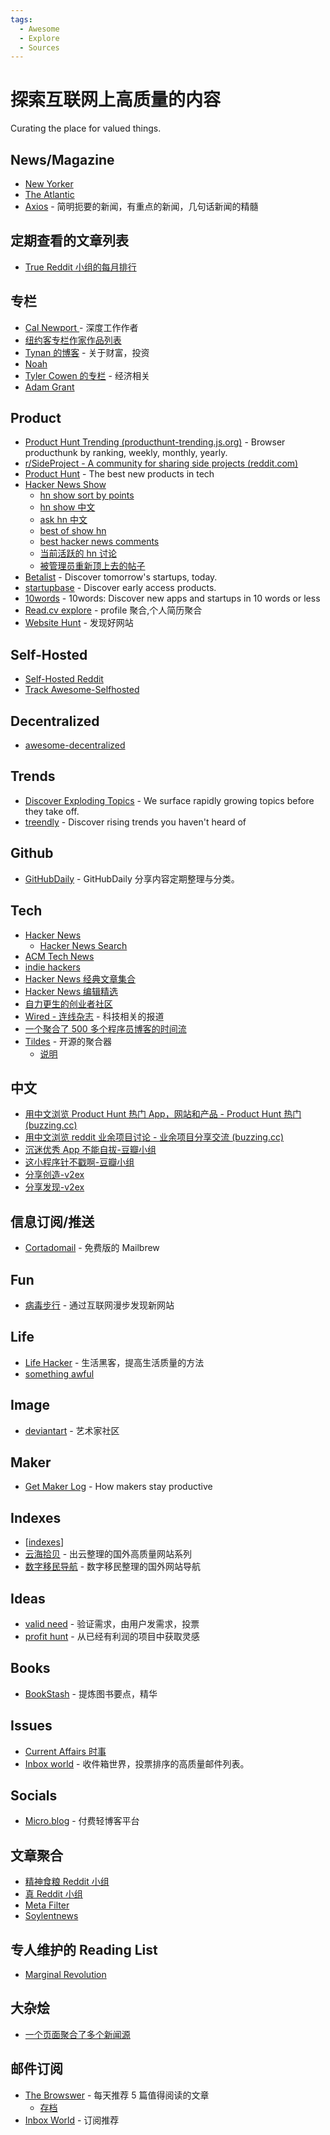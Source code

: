 ```yaml
---
tags:
  - Awesome
  - Explore
  - Sources
---
```


# 探索互联网上高质量的内容

Curating the place for valued things.

## News/Magazine

- [New Yorker](https://www.newyorker.com/)
- [The Atlantic](https://www.theatlantic.com/)
- [Axios](https://www.axios.com/) - 简明扼要的新闻，有重点的新闻，几句话新闻的精髓

## 定期查看的文章列表

- [True Reddit 小组的每月排行](https://old.reddit.com/r/Foodforthought/top/?t=month)

## 专栏

- [Cal Newport ](https://www.newyorker.com/contributors/cal-newport) - 深度工作作者
- [纽约客专栏作家作品列表](https://www.newyorker.com/news/our-columnists)
- [Tynan 的博客](https://tynan.com/) - 关于财富，投资
- [Noah](https://noahpinion.substack.com/)
- [Tyler Cowen 的专栏](https://www.bloomberg.com/opinion/authors/AS6n2t3d_iA/tyler-cowen) - 经济相关
- [Adam Grant](https://adamgrant.bulletin.com/)

## Product

- [Product Hunt Trending (producthunt-trending.js.org)](https://producthunt-trending.js.org/?range=monthly) - Browser producthunk by ranking, weekly, monthly, yearly.
- [r/SideProject - A community for sharing side projects (reddit.com)](https://www.reddit.com/r/SideProject/)
- [Product Hunt](https://www.producthunt.com/) - The best new products in tech
- [Hacker News Show](https://news.ycombinator.com/show)
  - [hn show sort by points](https://hn.algolia.com/?dateRange=pastMonth&page=0&prefix=true&query=show%20hn&sort=byPopularity&type=story)
  - [hn show 中文](https://showhn.buzzing.cc/)
  - [ask hn 中文](https://askhn.buzzing.cc/)
  - [best of show hn](https://bestofshowhn.com/)
  - [best hacker news comments](https://news.ycombinator.com/bestcomments)
  - [当前活跃的 hn 讨论](https://news.ycombinator.com/active)
  - [被管理员重新顶上去的帖子](https://news.ycombinator.com/invited)
- [Betalist](https://betalist.com/) - Discover tomorrow's startups, today.
- [startupbase](https://startupbase.io/) - Discover early access products.
- [10words](https://10words.io/) - 10words: Discover new apps and startups in 10 words or less
- [Read.cv explore](https://read.cv/explore) - profile 聚合,个人简历聚合
- [Website Hunt](https://www.websitehunt.co/) - 发现好网站

## Self-Hosted

- [Self-Hosted Reddit](https://www.reddit.com/r/selfhosted/)
- [Track Awesome-Selfhosted](https://www.trackawesomelist.com/awesome-selfhosted/awesome-selfhosted/)

## Decentralized

- [awesome-decentralized](https://github.com/croqaz/awesome-decentralized)

## Trends

- [Discover Exploding Topics](https://explodingtopics.com/) - We surface rapidly growing topics before they take off.
- [treendly](https://treendly.com/) - Discover rising trends you haven't heard of

## Github

- [GitHubDaily](https://github.com/GitHubDaily/GitHubDaily) - GitHubDaily 分享内容定期整理与分类。

## Tech

- [Hacker News](https://news.ycombinator.com/news)
  - [Hacker News Search](https://hn.algolia.com/)
- [ACM Tech News](https://technews.acm.org)
- [indie hackers](https://www.indiehackers.com/)
- [Hacker News 经典文章集合](https://hn.lindylearn.io/)
- [Hacker News 编辑精选](https://news.ycombinator.com/invited)
- [自力更生的创业者社区](https://barnacl.es/)
- [Wired - 连线杂志](https://www.wired.com/) - 科技相关的报道
- [一个聚合了 500 多个程序员博客的时间流](https://engineeringblogs.xyz/)
- [Tildes](https://tildes.net/) - 开源的聚合器
  - [说明](https://blog.tildes.net/announcing-tildes)

## 中文

- [用中文浏览 Product Hunt 热门 App，网站和产品 - Product Hunt 热门 (buzzing.cc)](https://ph.buzzing.cc/)
- [用中文浏览 reddit 业余项目讨论 - 业余项目分享交流 (buzzing.cc)](https://sideproject.buzzing.cc/)
- [沉迷优秀 App 不能自拔-豆瓣小组 ](https://www.douban.com/group/689011/)
- [这小程序针不戳啊-豆瓣小组](https://www.douban.com/group/718741/)
- [分享创造-v2ex](https://v2ex.com/go/create)
- [分享发现-v2ex](https://v2ex.com/go/share)

## 信息订阅/推送

- [Cortadomail](https://cortadomail.com/) - 免费版的 Mailbrew

## Fun

- [病毒步行](https://www.viralwalk.com/) - 通过互联网漫步发现新网站

## Life

- [Life Hacker](https://lifehacker.com/) - 生活黑客，提高生活质量的方法
- [something awful](https://www.somethingawful.com/)

## Image

- [deviantart](https://www.deviantart.com/) - 艺术家社区

## Maker

- [Get Maker Log](https://getmakerlog.com/) - How makers stay productive

## Indexes

- [[indexes]]
- [云海拾贝](https://getizumo.com/shibei) - 出云整理的国外高质量网站系列
- [数字移民导航](https://shuziyimin.org/) - 数字移民整理的国外网站导航

## Ideas

- [valid need](https://needgap.com/) - 验证需求，由用户发需求，投票
- [profit hunt](https://profithunt.co/) - 从已经有利润的项目中获取灵感

## Books

- [BookStash](https://bookstash.io/) - 提炼图书要点，精华

## Issues

- [Current Affairs 时事](https://www.currentaffairs.org/)
- [Inbox world](https://inboxworld.io/) - 收件箱世界，投票排序的高质量邮件列表。

## Socials

- [Micro.blog](https://micro.blog/) - 付费轻博客平台

## 文章聚合

- [精神食粮 Reddit 小组](https://old.reddit.com/r/Foodforthought/)
- [真 Reddit 小组](https://old.reddit.com/r/TrueReddit/)
- [Meta Filter](https://www.metafilter.com/)
- [Soylentnews](https://soylentnews.org/)

## 专人维护的 Reading List

- [Marginal Revolution](https://marginalrevolution.com/)

## 大杂烩

- [一个页面聚合了多个新闻源](https://upstract.com/)

## 邮件订阅

- [The Browswer](https://thebrowser.com/) - 每天推荐 5 篇值得阅读的文章
  - [存档](https://thebrowser.com/archive/)
- [Inbox World](https://inboxworld.io/) - 订阅推荐

[//begin]: # "Autogenerated link references for markdown compatibility"
[indexes]: indexes.md "互联网目录汇总"
[//end]: # "Autogenerated link references"
